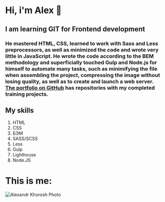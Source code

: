# Hi, i'm Alex 👋 ![]()
## I am learning GIT for Frontend development

### He mastered **HTML**, **CSS**, learned to work with **Sass** and **Less** preprocessors, as well as minimized the code and wrote very little in **JavaScript**. He wrote the code according to the BEM methodology and superficially touched **Gulp** and **Node.js** for himself to automate many tasks, such as minimifying the file when assembling the project, compressing the image without losing quality, as well as to create and launch a web server. [The portfolio on GitHub]((https://github.com/AlexandrKhorosh)) has repositories with my completed training projects.

## **My skills**
1. HTML
2. CSS
3. БЭМ
4. SASS/SCSS
5. Less
6. Gulp
7. Lighthouse
8. Node.JS

# **This is me:**
![Alexandr Khorosh Photo](https://sun9-29.userapi.com/impg/rojfVg2L-aMYwq4Wy0WnDbYQ6rEm2lOyeqNXCA/gfZ83YeHQn0.jpg?size=1536x2049&quality=95&sign=742b12b492bc22f46178bafa1ce1995b&type=album)